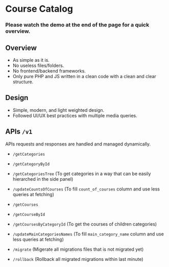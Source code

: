 # Course Catalog

### Please watch the demo at the end of the page for a quick overview.

## Overview
- As simple as it is.
- No useless files/folders.
- No frontend/backend frameworks.
- Only pure PHP and JS written in a clean code with a clean and clear structure.

## Design
- Simple, modern, and light weighted design.
- Followed UI/UX best practices with multiple media queries.

## APIs `/v1`
APIs requests and responses are handled and managed dynamically.
- `/getCategories`
- `/getCategoryById`
- `/getCategoriesTree` (To get categories in a way that can be easily hierarched in the side panel)
- `/updateCountsOfCourses` (To fill `count_of_courses` column and use less queries at fetching)
  
- `/getCourses`
- `/getCourseById`
- `/getCoursesByCategoryId` (To get the courses of children categories)
- `/updateMainCategoriesNames` (To fill `main_category_name` column and use less queries at fetching)

- `/migrate` (Migerate all migrations files that is not migrated yet)
- `/rollback` (Rollback all migrated migrations within last minute)

  
